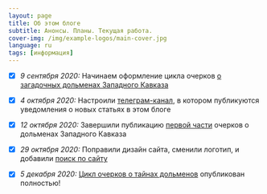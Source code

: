 ```yaml
---
layout: page
title: Об этом блоге
subtitle: Анонсы. Планы. Текущая работа.
cover-img: /img/example-logos/main-cover.jpg
language: ru
tags: [информация]
---
```

- [X]  _9 сентября 2020:_ Начинаем оформление цикла очерков [о загадочных дольменах Западного Кавказа][bfc69183]

- [X]  _4 октября 2020:_ Настроили [телеграм-канал][a85077ec], в котором публикуются уведомления о новых статьях в этом блоге

- [X]  _12 октября 2020:_ Завершили публикацию [первой части][fc339afa] очерков о дольменах Западного Кавказа

- [X]  _29 октября 2020:_ Поправили дизайн сайта, сменили логотип, и добавили [поиск по сайту][9f6be73e]

- [X]  _5 декабря 2020:_ [Цикл очерков о тайнах дольменов][60031656] опубликован полностью!

  [60031656]: /mysteries-dolmens/outro "Заключение"
  [bfc69183]: /mysteries-dolmens/intro/ "Тайны тысячелетних дольменов Кубани"
  [a85077ec]: /info/telegram "Информационный канал в поддержку этого блога"
  [fc339afa]: /index-dolmens/#ch1 "Оглавление к циклу очерков о дольменах Западного Кавказа"
  [9f6be73e]: /search/ "Яндекс.поиск по сайту"
